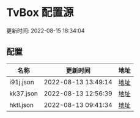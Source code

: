 
# TvBox 配置源

更新时间: 2022-08-15 18:34:04


## 配置

|   名称  | 更新时间  |地址  |
|  ----  | ----  |----  |
|  i91j.json | 2022-08-13 13:49:14 |[地址](https://box.okeybox.top/tv/i91j.json) |
|  kk37.json | 2022-08-13 12:56:39 |[地址](https://box.okeybox.top/tv/kk37.json) |
|  hktl.json | 2022-08-13 09:41:34 |[地址](https://box.okeybox.top/tv/hktl.json) |
  
    